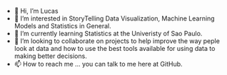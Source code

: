 - 👋 Hi, I’m Lucas
- 👀 I’m interested in StoryTelling Data Visualization, Machine Learning Models and Statistics in General.
- 🌱 I’m currently learning Statistics at the Univeristy of Sao Paulo.
- 💞️ I’m looking to collaborate on projects to help improve the way peple look at data and how to use the best tools available for using data to making better decisions.
- 📫 How to reach me ... you can talk to me here at GitHub.

<!---
lucasabrahao900/lucasabrahao900 is a ✨ special ✨ repository because its `README.md` (this file) appears on your GitHub profile.
You can click the Preview link to take a look at your changes.
--->
